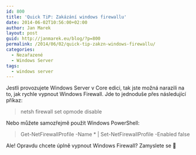 ```yaml
---
id: 800
title: 'Quick TiP: Zakázání windows firewallu'
date: 2014-06-02T10:56:00+02:00
author: Jan Marek
layout: post
guid: http://janmarek.eu/blog/?p=800
permalink: /2014/06/02/quick-tip-zakzn-windows-firewallu/
categories:
  - Nezařazené
  - Windows Server
tags:
  - windows server
---
```

Jestli provozujete Windows Server v Core edici, tak jste možná narazili na to, jak rychle vypnout Windows Firewall. Jde to jednoduše přes následující příkaz:

> netsh firewall set opmode disable

Nebo můžete samozřejmě použít Windows PowerShell:

> Get-NetFirewallProfile -Name * | Set-NetFirewallProfile -Enabled false

Ale! Opravdu chcete úplně vypnout Windows Firewall? Zamyslete se 🙂

